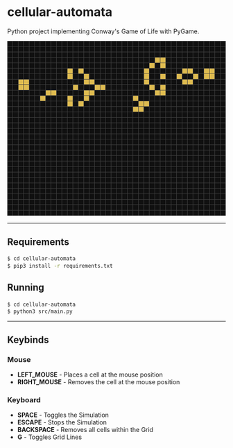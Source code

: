 # **cellular-automata**
Python project implementing Conway's Game of Life with PyGame.

![Preview Image](https://raw.githubusercontent.com/c1m50c/cellular-automata/assets/preview.gif)

---

## **Requirements**
```bash
$ cd cellular-automata
$ pip3 install -r requirements.txt
```

## **Running**
```bash
$ cd cellular-automata
$ python3 src/main.py
```

---

## **Keybinds**
### Mouse
- **LEFT_MOUSE** - Places a cell at the mouse position
- **RIGHT_MOUSE** - Removes the cell at the mouse position
### Keyboard
- **SPACE** - Toggles the Simulation
- **ESCAPE** - Stops the Simulation
- **BACKSPACE** - Removes all cells within the Grid
- **G** - Toggles Grid Lines
